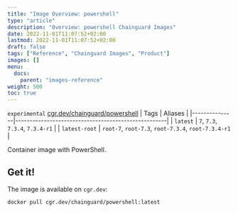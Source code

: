 ```yaml
---
title: "Image Overview: powershell"
type: "article"
description: "Overview: powershell Chainguard Images"
date: 2022-11-01T11:07:52+02:00
lastmod: 2022-11-01T11:07:52+02:00
draft: false
tags: ["Reference", "Chainguard Images", "Product"]
images: []
menu:
  docs:
    parent: "images-reference"
weight: 500
toc: true
---
```


`experimental` [cgr.dev/chainguard/powershell](https://github.com/chainguard-images/images/tree/main/images/powershell)
| Tags          | Aliases                                             |
|---------------|-----------------------------------------------------|
| `latest`      | `7`, `7.3`, `7.3.4`, `7.3.4-r1`                     |
| `latest-root` | `root-7`, `root-7.3`, `root-7.3.4`, `root-7.3.4-r1` |



Container image with PowerShell.

## Get it!

The image is available on `cgr.dev`:

    docker pull cgr.dev/chainguard/powershell:latest

